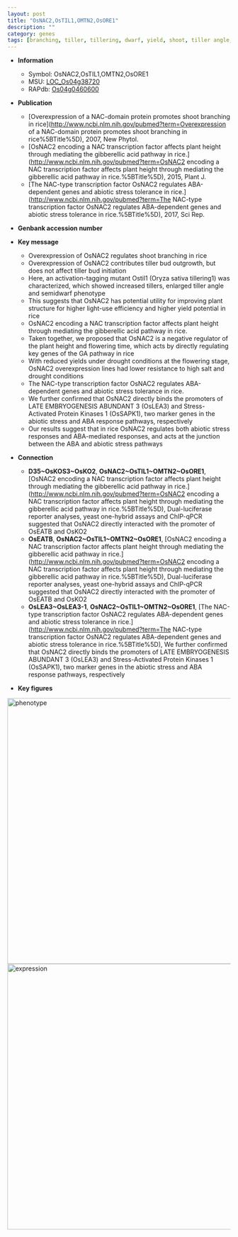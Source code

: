 ```yaml
---
layout: post
title: "OsNAC2,OsTIL1,OMTN2,OsORE1"
description: ""
category: genes
tags: [branching, tiller, tillering, dwarf, yield, shoot, tiller angle, growth, transcription factor, height,  ga , flowering time, GA, resistance, drought, salt, tolerance, abiotic stress,  ABA , stress, biotic stress, ABA, stress tolerance, stress response, protein kinase]
---
```


* **Information**  
    + Symbol: OsNAC2,OsTIL1,OMTN2,OsORE1  
    + MSU: [LOC_Os04g38720](http://rice.plantbiology.msu.edu/cgi-bin/ORF_infopage.cgi?orf=LOC_Os04g38720)  
    + RAPdb: [Os04g0460600](http://rapdb.dna.affrc.go.jp/viewer/gbrowse_details/irgsp1?name=Os04g0460600)  

* **Publication**  
    + [Overexpression of a NAC-domain protein promotes shoot branching in rice](http://www.ncbi.nlm.nih.gov/pubmed?term=Overexpression of a NAC-domain protein promotes shoot branching in rice%5BTitle%5D), 2007, New Phytol.
    + [OsNAC2 encoding a NAC transcription factor affects plant height through mediating the gibberellic acid pathway in rice.](http://www.ncbi.nlm.nih.gov/pubmed?term=OsNAC2 encoding a NAC transcription factor affects plant height through mediating the gibberellic acid pathway in rice.%5BTitle%5D), 2015, Plant J.
    + [The NAC-type transcription factor OsNAC2 regulates ABA-dependent genes and abiotic stress tolerance in rice.](http://www.ncbi.nlm.nih.gov/pubmed?term=The NAC-type transcription factor OsNAC2 regulates ABA-dependent genes and abiotic stress tolerance in rice.%5BTitle%5D), 2017, Sci Rep.

* **Genbank accession number**  

* **Key message**  
    + Overexpression of OsNAC2 regulates shoot branching in rice
    + Overexpression of OsNAC2 contributes tiller bud outgrowth, but does not affect tiller bud initiation
    + Here, an activation-tagging mutant Ostil1 (Oryza sativa tillering1) was characterized, which showed increased tillers, enlarged tiller angle and semidwarf phenotype
    + This suggests that OsNAC2 has potential utility for improving plant structure for higher light-use efficiency and higher yield potential in rice
    + OsNAC2 encoding a NAC transcription factor affects plant height through mediating the gibberellic acid pathway in rice.
    + Taken together, we proposed that OsNAC2 is a negative regulator of the plant height and flowering time, which acts by directly regulating key genes of the GA pathway in rice
    + With reduced yields under drought conditions at the flowering stage, OsNAC2 overexpression lines had lower resistance to high salt and drought conditions
    + The NAC-type transcription factor OsNAC2 regulates ABA-dependent genes and abiotic stress tolerance in rice.
    + We further confirmed that OsNAC2 directly binds the promoters of LATE EMBRYOGENESIS ABUNDANT 3 (OsLEA3) and Stress-Activated Protein Kinases 1 (OsSAPK1), two marker genes in the abiotic stress and ABA response pathways, respectively
    + Our results suggest that in rice OsNAC2 regulates both abiotic stress responses and ABA-mediated responses, and acts at the junction between the ABA and abiotic stress pathways

* **Connection**  
    + __D35~OsKOS3~OsKO2__, __OsNAC2~OsTIL1~OMTN2~OsORE1__, [OsNAC2 encoding a NAC transcription factor affects plant height through mediating the gibberellic acid pathway in rice.](http://www.ncbi.nlm.nih.gov/pubmed?term=OsNAC2 encoding a NAC transcription factor affects plant height through mediating the gibberellic acid pathway in rice.%5BTitle%5D), Dual-luciferase reporter analyses, yeast one-hybrid assays and ChIP-qPCR suggested that OsNAC2 directly interacted with the promoter of OsEATB and OsKO2
    + __OsEATB__, __OsNAC2~OsTIL1~OMTN2~OsORE1__, [OsNAC2 encoding a NAC transcription factor affects plant height through mediating the gibberellic acid pathway in rice.](http://www.ncbi.nlm.nih.gov/pubmed?term=OsNAC2 encoding a NAC transcription factor affects plant height through mediating the gibberellic acid pathway in rice.%5BTitle%5D), Dual-luciferase reporter analyses, yeast one-hybrid assays and ChIP-qPCR suggested that OsNAC2 directly interacted with the promoter of OsEATB and OsKO2
    + __OsLEA3~OsLEA3-1__, __OsNAC2~OsTIL1~OMTN2~OsORE1__, [The NAC-type transcription factor OsNAC2 regulates ABA-dependent genes and abiotic stress tolerance in rice.](http://www.ncbi.nlm.nih.gov/pubmed?term=The NAC-type transcription factor OsNAC2 regulates ABA-dependent genes and abiotic stress tolerance in rice.%5BTitle%5D), We further confirmed that OsNAC2 directly binds the promoters of LATE EMBRYOGENESIS ABUNDANT 3 (OsLEA3) and Stress-Activated Protein Kinases 1 (OsSAPK1), two marker genes in the abiotic stress and ABA response pathways, respectively

* **Key figures**  
<img src="https://funricegenes.github.io/images/OsNAC2.pheno.png" alt="phenotype"  style="width: 600px;"/>

<img src="https://funricegenes.github.io/images/OsNAC2.exp.png" alt="expression"  style="width: 600px;"/>



